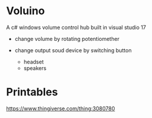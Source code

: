 # Voluino
A c# windows volume control hub built in visual studio 17

* change volume by rotating potentiomether

* change output soud device by switching button
    * headset
    * speakers
    
# Printables

https://www.thingiverse.com/thing:3080780
